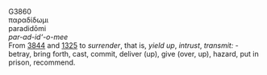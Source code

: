 <body>
  <p>G3860<br>  παραδίδωμι  <br> paradidōmi  <br><i>par-ad-id‘-o-mee </i><br>From <a href="g3844.htm">3844</a> and <a href="g1325.htm">1325</a>  to <i>surrender</i>, that is, <i>yield</i> <i>up</i>, <i>intrust</i>, <i>transmit:</i> - betray, bring forth, cast, commit, deliver (up), give (over, up), hazard, put in prison, recommend.<br></p>
 </body>